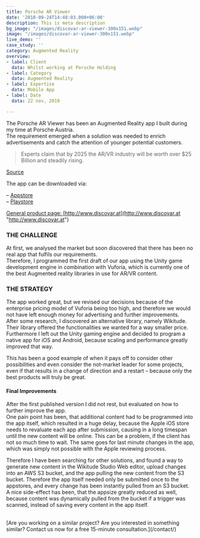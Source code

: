 ```yaml
---
title: Porsche AR Viewer
date: '2018-09-24T14:48:03.000+06:00'
description: This is meta description
bg_image: "/images/discovar-ar-viewer-300x151.webp"
image: "/images/discovar-ar-viewer-300x151.webp"
live_demo: ''
case_study: ''
category: Augmented Reality
overview:
- label: Client
  data: Whilst working at Porsche Holding
- label: Category
  data: Augmented Reality
- label: Expertise
  data: Mobile App
- label: Date
  data: 22 nov, 2019

---
```

The Porsche AR Viewer has been an Augmented Reality app I built during my time at Porsche Austria.  
The requirement emerged when a solution was needed to enrich advertisements and catch the attention of younger potential customers.

> Experts claim that by 2025 the AR/VR industry will be worth over $25 Billion and steadily rising.

[Source](https://medium.com/predict/the-future-of-augmented-reality-90143b98f7a3)

The app can be downloaded via:

– [Appstore](https://apps.apple.com/at/app/porsche-ar-viewer/id1339643671)  
– [Playstore](https://play.google.com/store/apps/details?id=at.digitalsolutions.porschearviewer)

[General product page: ](http://www.discovar.at/)[http://www.discovar.at](http://www.discovar.at "http://www.discovar.at")

### THE CHALLENGE

At first, we analysed the market but soon discovered that there has been no real app that fulfils our requirements.  
Therefore, I programmed the first draft of our app using the Unity game development engine in combination with Vuforia, which is currently one of the best Augmented reality libraries in use for AR/VR content.

### THE STRATEGY

The app worked great, but we revised our decisions because of the enterprise pricing model of Vuforia being too high, and therefore we would not have left enough money for advertising and further improvements.  
After some research, I discovered an alternative library, namely Wikitude. Their library offered the functionalities we wanted for a way smaller price.  
Furthermore I left out the Unity gaming engine and decided to program a native app for iOS and Android, because scaling and performance greatly improved that way.

This has been a good example of when it pays off to consider other possibilities and even consider the not-market leader for some projects, even if that results in a change of direction and a restart – because only the best products will truly be great.

#### Final Improvements

After the first published version I did not rest, but evaluated on how to further improve the app.  
One pain point has been, that additional content had to be programmed into the app itself, which resulted in a huge delay, because the Apple iOS store needs to revaluate each app after submission, causing in a long timespan until the new content will be online. This can be a problem, if the client has not so much time to wait. The same goes for last minute changes in the app, which was simply not possible with the Apple reviewing process.

Therefore I have been searching for other solutions, and found a way to generate new content in the Wikitude Studio Web editor, upload changes into an AWS S3 bucket, and the app pulling the new content from the S3 bucket. Therefore the app itself needed only be submitted once to the appstores, and every change has been instantly pulled from an S3 bucket. A nice side-effect has been, that the appsize greatly reduced as well, because content was dynamically pulled from the bucket if a trigger was scanned, instead of saving every content in the app itself.



</br>
[Are you working on a similar project? Are you interested in something similar? Contact us now for a free 15-minute consultation.](/contact/)
